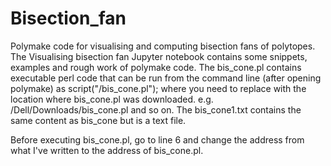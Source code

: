 # Bisection_fan
Polymake code for visualising and computing bisection fans of polytopes. The Visualising bisection fan Jupyter notebook contains some snippets, examples and rough work of polymake code. The bis_cone.pl contains executable perl code that can be run from the command line (after opening polymake) as script("<some folder>/bis_cone.pl"); where you need to replace <some folder> with the location where bis_cone.pl was downloaded. e.g. /Dell/Downloads/bis_cone.pl and so on. The bis_cone1.txt contains the same content as bis_cone but is a text file. 

Before executing bis_cone.pl, go to line 6 and change the address from what I've written to the address of bis_cone.pl. 
